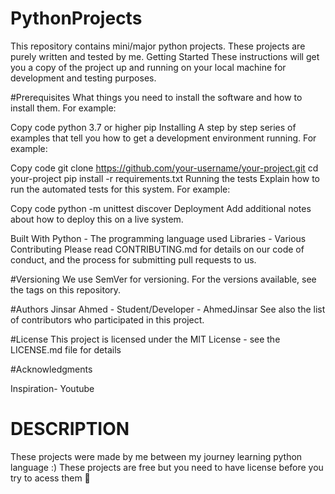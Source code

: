 # PythonProjects
This repository contains mini/major python projects. These projects are purely written and tested by me. 
Getting Started
These instructions will get you a copy of the project up and running on your local machine for development and testing purposes.

#Prerequisites
What things you need to install the software and how to install them. 
For example:

Copy code
python 3.7 or higher
pip
Installing
A step by step series of examples that tell you how to get a development environment running. For example:

Copy code
git clone https://github.com/your-username/your-project.git
cd your-project
pip install -r requirements.txt
Running the tests
Explain how to run the automated tests for this system. For example:

Copy code
python -m unittest discover
Deployment
Add additional notes about how to deploy this on a live system.

Built With
Python - The programming language used
Libraries -   Various
Contributing
Please read CONTRIBUTING.md for details on our code of conduct, and the process for submitting pull requests to us.

#Versioning
We use SemVer for versioning. For the versions available, see the tags on this repository.

#Authors
Jinsar Ahmed - Student/Developer - AhmedJinsar
See also the list of contributors who participated in this project.

#License
This project is licensed under the MIT License - see the LICENSE.md file for details

#Acknowledgments

Inspiration- Youtube


# DESCRIPTION
These projects were made by me between my journey learning python language :)
These projects are free but you need to have license before you try to acess them 🦖

